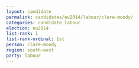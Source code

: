 ```yaml
---
layout: candidate
permalink: candidates/eu2014/labour/clare-moody/
categories: candidate labour
election: eu2014
list-rank: 1
list-rank-ordinal: 1st
person: clare-moody
region: south-west
party: labour
---
```

